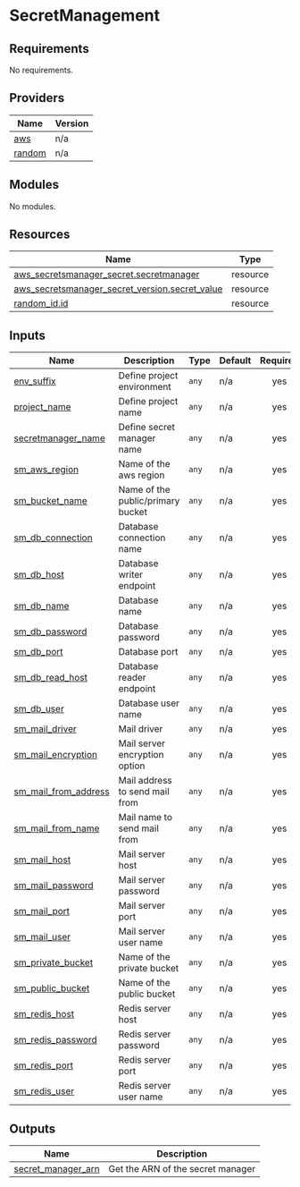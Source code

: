 # SecretManagement

<!-- BEGINNING OF PRE-COMMIT-TERRAFORM DOCS HOOK -->
## Requirements

No requirements.

## Providers

| Name | Version |
|------|---------|
| <a name="provider_aws"></a> [aws](#provider\_aws) | n/a |
| <a name="provider_random"></a> [random](#provider\_random) | n/a |

## Modules

No modules.

## Resources

| Name | Type |
|------|------|
| [aws_secretsmanager_secret.secretmanager](https://registry.terraform.io/providers/hashicorp/aws/latest/docs/resources/secretsmanager_secret) | resource |
| [aws_secretsmanager_secret_version.secret_value](https://registry.terraform.io/providers/hashicorp/aws/latest/docs/resources/secretsmanager_secret_version) | resource |
| [random_id.id](https://registry.terraform.io/providers/hashicorp/random/latest/docs/resources/id) | resource |

## Inputs

| Name | Description | Type | Default | Required |
|------|-------------|------|---------|:--------:|
| <a name="input_env_suffix"></a> [env\_suffix](#input\_env\_suffix) | Define project environment | `any` | n/a | yes |
| <a name="input_project_name"></a> [project\_name](#input\_project\_name) | Define project name | `any` | n/a | yes |
| <a name="input_secretmanager_name"></a> [secretmanager\_name](#input\_secretmanager\_name) | Define secret manager name | `any` | n/a | yes |
| <a name="input_sm_aws_region"></a> [sm\_aws\_region](#input\_sm\_aws\_region) | Name of the aws region | `any` | n/a | yes |
| <a name="input_sm_bucket_name"></a> [sm\_bucket\_name](#input\_sm\_bucket\_name) | Name of the public/primary bucket | `any` | n/a | yes |
| <a name="input_sm_db_connection"></a> [sm\_db\_connection](#input\_sm\_db\_connection) | Database connection name | `any` | n/a | yes |
| <a name="input_sm_db_host"></a> [sm\_db\_host](#input\_sm\_db\_host) | Database writer endpoint | `any` | n/a | yes |
| <a name="input_sm_db_name"></a> [sm\_db\_name](#input\_sm\_db\_name) | Database name | `any` | n/a | yes |
| <a name="input_sm_db_password"></a> [sm\_db\_password](#input\_sm\_db\_password) | Database password | `any` | n/a | yes |
| <a name="input_sm_db_port"></a> [sm\_db\_port](#input\_sm\_db\_port) | Database port | `any` | n/a | yes |
| <a name="input_sm_db_read_host"></a> [sm\_db\_read\_host](#input\_sm\_db\_read\_host) | Database reader endpoint | `any` | n/a | yes |
| <a name="input_sm_db_user"></a> [sm\_db\_user](#input\_sm\_db\_user) | Database user name | `any` | n/a | yes |
| <a name="input_sm_mail_driver"></a> [sm\_mail\_driver](#input\_sm\_mail\_driver) | Mail driver | `any` | n/a | yes |
| <a name="input_sm_mail_encryption"></a> [sm\_mail\_encryption](#input\_sm\_mail\_encryption) | Mail server encryption option | `any` | n/a | yes |
| <a name="input_sm_mail_from_address"></a> [sm\_mail\_from\_address](#input\_sm\_mail\_from\_address) | Mail address to send mail from | `any` | n/a | yes |
| <a name="input_sm_mail_from_name"></a> [sm\_mail\_from\_name](#input\_sm\_mail\_from\_name) | Mail name to send mail from | `any` | n/a | yes |
| <a name="input_sm_mail_host"></a> [sm\_mail\_host](#input\_sm\_mail\_host) | Mail server host | `any` | n/a | yes |
| <a name="input_sm_mail_password"></a> [sm\_mail\_password](#input\_sm\_mail\_password) | Mail server password | `any` | n/a | yes |
| <a name="input_sm_mail_port"></a> [sm\_mail\_port](#input\_sm\_mail\_port) | Mail server port | `any` | n/a | yes |
| <a name="input_sm_mail_user"></a> [sm\_mail\_user](#input\_sm\_mail\_user) | Mail server user name | `any` | n/a | yes |
| <a name="input_sm_private_bucket"></a> [sm\_private\_bucket](#input\_sm\_private\_bucket) | Name of the private bucket | `any` | n/a | yes |
| <a name="input_sm_public_bucket"></a> [sm\_public\_bucket](#input\_sm\_public\_bucket) | Name of the public bucket | `any` | n/a | yes |
| <a name="input_sm_redis_host"></a> [sm\_redis\_host](#input\_sm\_redis\_host) | Redis server host | `any` | n/a | yes |
| <a name="input_sm_redis_password"></a> [sm\_redis\_password](#input\_sm\_redis\_password) | Redis server password | `any` | n/a | yes |
| <a name="input_sm_redis_port"></a> [sm\_redis\_port](#input\_sm\_redis\_port) | Redis server port | `any` | n/a | yes |
| <a name="input_sm_redis_user"></a> [sm\_redis\_user](#input\_sm\_redis\_user) | Redis server user name | `any` | n/a | yes |

## Outputs

| Name | Description |
|------|-------------|
| <a name="output_secret_manager_arn"></a> [secret\_manager\_arn](#output\_secret\_manager\_arn) | Get the ARN of the secret manager |
<!-- END OF PRE-COMMIT-TERRAFORM DOCS HOOK -->
